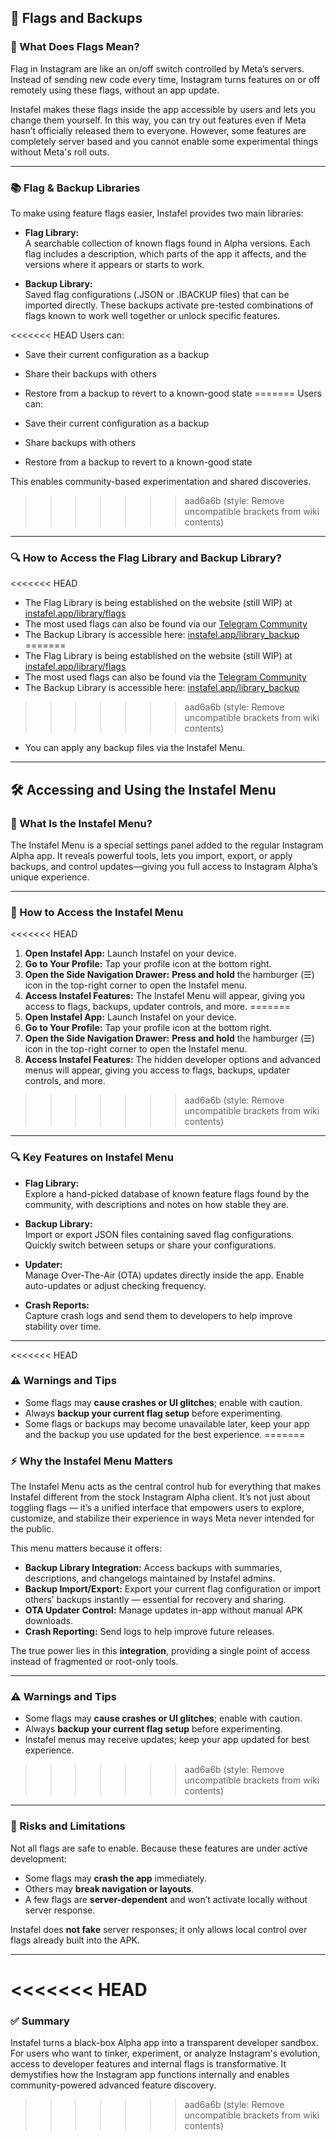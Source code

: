 ## 🚩 Flags and Backups

### 🔧 What Does Flags Mean?

Flag in Instagram are like an on/off switch controlled by Meta’s servers. Instead of sending new code every time, Instagram turns features on or off remotely using these flags, without an app update.

Instafel makes these flags inside the app accessible by users and lets you change them yourself. In this way, you can try out features even if Meta hasn’t officially released them to everyone. However, some features are completely server based and you cannot enable some experimental things without Meta's roll outs.

---

### 📚 Flag & Backup Libraries

To make using feature flags easier, Instafel provides two main libraries:

- **Flag Library:**  
  A searchable collection of known flags found in Alpha versions. Each flag includes a description, which parts of the app it affects, and the versions where it appears or starts to work.

- **Backup Library:**  
  Saved flag configurations (.JSON or .IBACKUP files) that can be imported directly. These backups activate pre-tested combinations of flags known to work well together or unlock specific features.

<<<<<<< HEAD
Users can:  
- Save their current configuration as a backup  
- Share their backups with others  
- Restore from a backup to revert to a known-good state
=======
Users can:

- Save their current configuration as a backup
- Share backups with others
- Restore from a backup to revert to a known-good state

This enables community-based experimentation and shared discoveries.
>>>>>>> aad6a6b (style: Remove uncompatible brackets from wiki contents)

---

### 🔍 How to Access the Flag Library and Backup Library?

<<<<<<< HEAD
- The Flag Library is being established on the website (still WIP) at [instafel.app/library/flags](https://instafel.app/library/flags)  
- The most used flags can also be found via our [Telegram Community](https://t.me/instafel/34335)  
- The Backup Library is accessible here: [instafel.app/library_backup](https://instafel.app/library_backup)  
=======
- The Flag Library is being established on the website (still WIP) at [instafel.app/library/flags](https://instafel.app/library/flags)
- The most used flags can also be found via the [Telegram Community](https://t.me/instafel/34335)
- The Backup Library is accessible here: [instafel.app/library_backup](https://instafel.app/library_backup)
>>>>>>> aad6a6b (style: Remove uncompatible brackets from wiki contents)
- You can apply any backup files via the Instafel Menu.

---

## 🛠️ Accessing and Using the Instafel Menu

### 🔑 What Is the Instafel Menu?

The Instafel Menu is a special settings panel added to the regular Instagram Alpha app. It reveals powerful tools, lets you import, export, or apply backups, and control updates—giving you full access to Instagram Alpha’s unique experience.

---

### 🚪 How to Access the Instafel Menu

<<<<<<< HEAD
1. **Open Instafel App:** Launch Instafel on your device.  
2. **Go to Your Profile:** Tap your profile icon at the bottom right.  
3. **Open the Side Navigation Drawer:** **Press and hold** the hamburger (☰) icon in the top-right corner to open the Instafel menu.  
4. **Access Instafel Features:** The Instafel Menu will appear, giving you access to flags, backups, updater controls, and more.
=======
1. **Open Instafel App:** Launch Instafel on your device.
2. **Go to Your Profile:** Tap your profile icon at the bottom right.
3. **Open the Side Navigation Drawer:** **Press and hold** the hamburger (☰) icon in the top-right corner to open the Instafel menu.
4. **Access Instafel Features:** The hidden developer options and advanced menus will appear, giving you access to flags, backups, updater controls, and more.
>>>>>>> aad6a6b (style: Remove uncompatible brackets from wiki contents)

--- 

### 🔍 Key Features on Instafel Menu

- **Flag Library:**  
  Explore a hand-picked database of known feature flags found by the community, with descriptions and notes on how stable they are.

- **Backup Library:**  
  Import or export JSON files containing saved flag configurations. Quickly switch between setups or share your configurations.

- **Updater:**  
  Manage Over-The-Air (OTA) updates directly inside the app. Enable auto-updates or adjust checking frequency.

- **Crash Reports:**  
  Capture crash logs and send them to developers to help improve stability over time.

---

<<<<<<< HEAD
### ⚠️ Warnings and Tips

- Some flags may **cause crashes or UI glitches**; enable with caution.  
- Always **backup your current flag setup** before experimenting.  
- Some flags or backups may become unavailable later, keep your app and the backup you use updated for the best experience.
=======
### ⚡ Why the Instafel Menu Matters

The Instafel Menu acts as the central control hub for everything that makes Instafel different from the stock Instagram Alpha client. It’s not just about toggling flags — it’s a unified interface that empowers users to explore, customize, and stabilize their experience in ways Meta never intended for the public.

This menu matters because it offers:

- **Backup Library Integration:** Access backups with summaries, descriptions, and changelogs maintained by Instafel admins.
- **Backup Import/Export:** Export your current flag configuration or import others’ backups instantly — essential for recovery and sharing.
- **OTA Updater Control:** Manage updates in-app without manual APK downloads.
- **Crash Reporting:** Send logs to help improve future releases.

The true power lies in this **integration**, providing a single point of access instead of fragmented or root-only tools.

---

### ⚠️ Warnings and Tips

- Some flags may **cause crashes or UI glitches**; enable with caution.
- Always **backup your current flag setup** before experimenting.
- Instafel menus may receive updates; keep your app updated for best experience.
>>>>>>> aad6a6b (style: Remove uncompatible brackets from wiki contents)

---

### 🚨 Risks and Limitations

Not all flags are safe to enable. Because these features are under active development:

- Some flags may **crash the app** immediately.
- Others may **break navigation or layouts**.
- A few flags are **server-dependent** and won’t activate locally without server response.

Instafel does **not fake** server responses; it only allows local control over flags already built into the APK.

---
<<<<<<< HEAD
=======

### ✅ Summary

Instafel turns a black-box Alpha app into a transparent developer sandbox. For users who want to tinker, experiment, or analyze Instagram's evolution, access to developer features and internal flags is transformative. It demystifies how the Instagram app functions internally and enables community-powered advanced feature discovery.
>>>>>>> aad6a6b (style: Remove uncompatible brackets from wiki contents)
